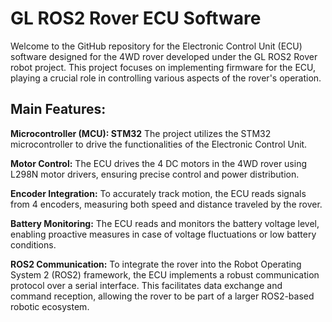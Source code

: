# GL ROS2 Rover ECU Software
Welcome to the GitHub repository for the Electronic Control Unit (ECU) software designed for the 4WD rover developed under the GL ROS2 Rover robot project. This project focuses on implementing firmware for the ECU, playing a crucial role in controlling various aspects of the rover's operation.

## Main Features:
**Microcontroller (MCU): STM32**
The project utilizes the STM32 microcontroller to drive the functionalities of the Electronic Control Unit.

**Motor Control:**
The ECU drives the 4 DC motors in the 4WD rover using L298N motor drivers, ensuring precise control and power distribution.

**Encoder Integration:**
To accurately track motion, the ECU reads signals from 4 encoders, measuring both speed and distance traveled by the rover.

**Battery Monitoring:**
The ECU reads and monitors the battery voltage level, enabling proactive measures in case of voltage fluctuations or low battery conditions.

**ROS2 Communication:**
To integrate the rover into the Robot Operating System 2 (ROS2) framework, the ECU implements a robust communication protocol over a serial interface. This facilitates data exchange and command reception, allowing the rover to be part of a larger ROS2-based robotic ecosystem.
